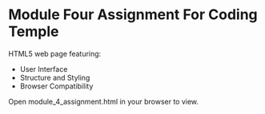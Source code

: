 # Module Four Assignment For Coding Temple
HTML5 web page featuring:
- User Interface
- Structure and Styling
- Browser Compatibility

Open module_4_assignment.html in your browser to view.
